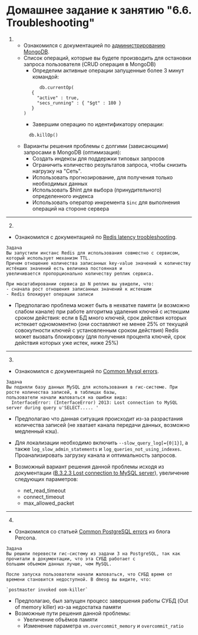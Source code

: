 # Домашнее задание к занятию "6.6. Troubleshooting"

1. 
    * Ознакомился с документацией по [администрированию MongoDB](https://docs.mongodb.com/manual/administration/).
    * Список операций, которые вы будете производить для остановки запроса пользователя (CRUD операция в MongoDB)
      - Определим активные операции запущенные более 3 минут командой:
      ```shell
            db.currentOp(
         {
           "active" : true,
           "secs_running" : { "$gt" : 180 }
         }
      )
      ```
      - Завершим операцию по идентификатору операции:
      ```shell
        db.killOp()
      ```
    * Варианты решения проблемы с долгими (зависающими) запросами в MongoDB (оптимизация):
      - Создать индексы для поддержки типовых запросов
      - Ограничить количество результатов запроса, чтобы снизить нагрузку на "Сеть".
      - Использовать прогнозирование, для получения только необходимых данных
      - Использовать $hint для выбора (принудительного) определенного индекса
      - Использовать оператор инкремента ``$inc`` для выполнения операций на стороне сервера

---
2. 
   
   * Ознакомился с документацией по [Redis latency troobleshooting](https://redis.io/topics/latency).

   ```
   Задача
   Вы запустили инстанс Redis для использования совместно с сервисом, который использует механизм TTL. 
   Причем отношение количества записанных key-value значений к количеству истёкших значений есть величина постоянная и
   увеличивается пропорционально количеству реплик сервиса. 
   
   При масштабировании сервиса до N реплик вы увидели, что:
   - сначала рост отношения записанных значений к истекшим
   - Redis блокирует операции записи
   ```
   * Предполагаю проблема может быть в нехватке памяти (и возможно слабом канале) при работе алгоритма удаления ключей с истекшим сроком действия:
     если в БД много ключей, срок действия которых истекает одномоментно (они составляют не менее 25% от текущей совокупности ключей с установленным сроком действия) Redis может вызвать блокировку (для получения процента ключей, срок действия которых уже истек, ниже 25%)

---
3. 

   * Ознакомился с документацией по [Common Mysql errors](https://dev.mysql.com/doc/refman/8.0/en/common-errors.html).
   ```
   Задача
   Вы подняли базу данных MySQL для использования в гис-системе. При росте количества записей, в таблицах базы,
   пользователи начали жаловаться на ошибки вида:
     InterfaceError: (InterfaceError) 2013: Lost connection to MySQL server during query u'SELECT..... '
   ```
   * Предполагаю что данная ситуация происходит из-за разрастания количества записей (не хватает канала передачи данных, возможно медленный кэш). 
   * Для локализации необходимо включить ``--slow_query_log[={0|1}]``, а также ``log_slow_admin_statements`` и ``log_queries_not_using_indexes``. Проанализировать загрузку канала и оптимальность запросов.

   * Возможный вариант решения данной проблемы исходя из документации ([B.3.2.3 Lost connection to MySQL server](https://dev.mysql.com/doc/refman/8.0/en/error-lost-connection.html)), увеличение следующих параметров:
      - net_read_timeout
      - connect_timeout
      - max_allowed_packet
   
---
4.

   * Ознакомился со статьей [Common PostgreSQL errors](https://www.percona.com/blog/2020/06/05/10-common-postgresql-errors/) из блога Percona.
   ```
   Задача
   Вы решили перевести гис-систему из задачи 3 на PostgreSQL, так как прочитали в документации, что эта СУБД работает с 
   большим объемом данных лучше, чем MySQL.
   
   После запуска пользователи начали жаловаться, что СУБД время от времени становится недоступной. В dmesg вы видите, что:
   
   `postmaster invoked oom-killer`
   ```
   * Предполагаю, был запущен процесс завершения работы СУБД (Out of memory killer) из-за недостатка памяти
   * Возможные пути решения данной проблемы:
     - Увеличение объёмов памяти
     - Изменение параметра ``vm.overcommit_memory`` и ``overcommit_ratio``

